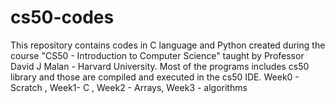 # cs50-codes
This repository contains codes in C language and Python created during the course "CS50 - Introduction to Computer Science"
taught by Professor David J Malan - Harvard University.
Most of the programs includes cs50 library and those are compiled and executed in the cs50 IDE.
Week0 - Scratch , Week1- C , Week2 - Arrays, Week3 - algorithms 
